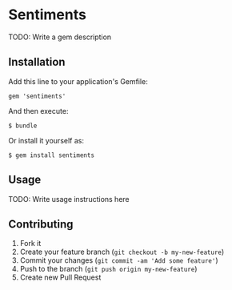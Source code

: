 # Sentiments

TODO: Write a gem description

## Installation

Add this line to your application's Gemfile:

    gem 'sentiments'

And then execute:

    $ bundle

Or install it yourself as:

    $ gem install sentiments

## Usage

TODO: Write usage instructions here

## Contributing

1. Fork it
2. Create your feature branch (`git checkout -b my-new-feature`)
3. Commit your changes (`git commit -am 'Add some feature'`)
4. Push to the branch (`git push origin my-new-feature`)
5. Create new Pull Request
